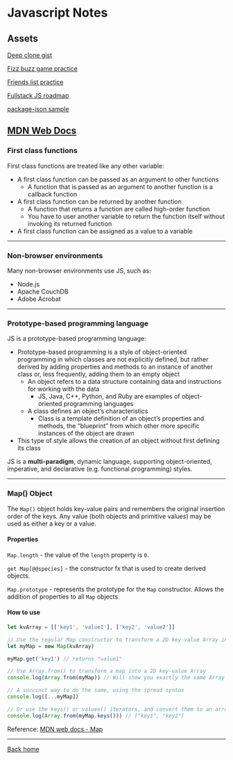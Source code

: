 # Javascript Notes

## Assets

[Deep clone gist](./assets/deep-clone-gist.js)

[Fizz buzz game practice](./assets/fizz-buzz-game-practice.js)

[Friends list practice](./assets/friends-list-practice.js)

[Fullstack JS roadmap](./assets/Fullstack-js-roadmap.png)

[package-json sample](./assets/package-json-sample.png)

## [MDN Web Docs](https://developer.mozilla.org/)

### First class functions

First class functions are treated like any other variable:

- A first class function can be passed as an argument to other functions
  - A function that is passed as an argument to another function is a callback function
- A first class function can be returned by another function
  - A function that returns a function are called high-order function
  - You have to user another variable to return the function itself without invoking its returned function
- A first class function can be assigned as a value to a variable

---

### Non-browser environments

Many non-browser environments use JS, such as:

- Node.js
- Apache CouchDB
- Adobe Acrobat

---

### Prototype-based programming language

JS is a prototype-based programming language:

- Prototype-based programming is a style of object-oriented programming in which classes are not explicitly defined, but rather derived by adding properties and methods to an instance of another class or, less frequently, adding them to an empty object
  - An object refers to a data structure containing data and instructions for working with the data
    - JS, Java, C++, Python, and Ruby are examples of object-oriented programming languages
  - A class defines an object’s characteristics
    - Class is a template definition of an object’s properties and methods, the “blueprint” from which other more specific instances of the object are drawn
- This type of style allows the creation of an object without first defining its class

JS is a **multi-paradigm**, dynamic language, supporting object-oriented, imperative, and declarative (e.g. functional programming) styles.

---

### Map() Object

The `Map()` object holds key-value pairs and remembers the original insertion order of the keys. Any value (both objects and primitive values) may be used as either a key or a value.

#### Properties

`Map.length` - the value of the `length` property is `0`.

`get Map[@@species]` - the constructor fx that is used to create derived objects.

`Map.prototype` - represents the prototype for the `Map` constructor. Allows the addition of properties to all `Map` objects.

#### How to use

```js
let kvArray = [['key1', 'value1'], ['key2', 'value2']]

// Use the regular Map constructor to transform a 2D key-value Array into a map
let myMap = new Map(kvArray)

myMap.get('key1') // returns "value1"

// Use Array.from() to transform a map into a 2D key-value Array
console.log(Array.from(myMap)) // Will show you exactly the same Array as kvArray

// A succinct way to do the same, using the spread syntax
console.log([...myMap])

// Or use the keys() or values() iterators, and convert them to an array
console.log(Array.from(myMap.keys())) // ["key1", "key2"]
```

Reference: [MDN web docs - Map](https://developer.mozilla.org/en-US/docs/Web/JavaScript/Reference/Global_Objects/Map)

---

[Back home](../README.md)
